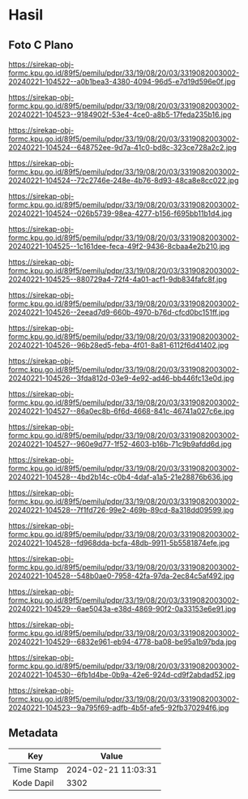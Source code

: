 # Hasil

## Foto C Plano

https://sirekap-obj-formc.kpu.go.id/89f5/pemilu/pdpr/33/19/08/20/03/3319082003002-20240221-104522--a0b1bea3-4380-4094-96d5-e7d19d596e0f.jpg

https://sirekap-obj-formc.kpu.go.id/89f5/pemilu/pdpr/33/19/08/20/03/3319082003002-20240221-104523--9184902f-53e4-4ce0-a8b5-17feda235b16.jpg

https://sirekap-obj-formc.kpu.go.id/89f5/pemilu/pdpr/33/19/08/20/03/3319082003002-20240221-104524--648752ee-9d7a-41c0-bd8c-323ce728a2c2.jpg

https://sirekap-obj-formc.kpu.go.id/89f5/pemilu/pdpr/33/19/08/20/03/3319082003002-20240221-104524--72c2746e-248e-4b76-8d93-48ca8e8cc022.jpg

https://sirekap-obj-formc.kpu.go.id/89f5/pemilu/pdpr/33/19/08/20/03/3319082003002-20240221-104524--026b5739-98ea-4277-b156-f695bb11b1d4.jpg

https://sirekap-obj-formc.kpu.go.id/89f5/pemilu/pdpr/33/19/08/20/03/3319082003002-20240221-104525--1c161dee-feca-49f2-9436-8cbaa4e2b210.jpg

https://sirekap-obj-formc.kpu.go.id/89f5/pemilu/pdpr/33/19/08/20/03/3319082003002-20240221-104525--880729a4-72f4-4a01-acf1-9db834fafc8f.jpg

https://sirekap-obj-formc.kpu.go.id/89f5/pemilu/pdpr/33/19/08/20/03/3319082003002-20240221-104526--2eead7d9-660b-4970-b76d-cfcd0bc151ff.jpg

https://sirekap-obj-formc.kpu.go.id/89f5/pemilu/pdpr/33/19/08/20/03/3319082003002-20240221-104526--96b28ed5-feba-4f01-8a81-6112f6d41402.jpg

https://sirekap-obj-formc.kpu.go.id/89f5/pemilu/pdpr/33/19/08/20/03/3319082003002-20240221-104526--3fda812d-03e9-4e92-ad46-bb446fc13e0d.jpg

https://sirekap-obj-formc.kpu.go.id/89f5/pemilu/pdpr/33/19/08/20/03/3319082003002-20240221-104527--86a0ec8b-6f6d-4668-841c-46741a027c6e.jpg

https://sirekap-obj-formc.kpu.go.id/89f5/pemilu/pdpr/33/19/08/20/03/3319082003002-20240221-104527--960e9d77-1f52-4603-b16b-71c9b9afdd6d.jpg

https://sirekap-obj-formc.kpu.go.id/89f5/pemilu/pdpr/33/19/08/20/03/3319082003002-20240221-104528--4bd2b14c-c0b4-4daf-a1a5-21e28876b636.jpg

https://sirekap-obj-formc.kpu.go.id/89f5/pemilu/pdpr/33/19/08/20/03/3319082003002-20240221-104528--7f1fd726-99e2-469b-89cd-8a318dd09599.jpg

https://sirekap-obj-formc.kpu.go.id/89f5/pemilu/pdpr/33/19/08/20/03/3319082003002-20240221-104528--fd968dda-bcfa-48db-9911-5b5581874efe.jpg

https://sirekap-obj-formc.kpu.go.id/89f5/pemilu/pdpr/33/19/08/20/03/3319082003002-20240221-104528--548b0ae0-7958-42fa-97da-2ec84c5af492.jpg

https://sirekap-obj-formc.kpu.go.id/89f5/pemilu/pdpr/33/19/08/20/03/3319082003002-20240221-104529--6ae5043a-e38d-4869-90f2-0a33153e6e91.jpg

https://sirekap-obj-formc.kpu.go.id/89f5/pemilu/pdpr/33/19/08/20/03/3319082003002-20240221-104529--6832e961-eb94-4778-ba08-be95a1b97bda.jpg

https://sirekap-obj-formc.kpu.go.id/89f5/pemilu/pdpr/33/19/08/20/03/3319082003002-20240221-104530--6fb1d4be-0b9a-42e6-924d-cd9f2abdad52.jpg

https://sirekap-obj-formc.kpu.go.id/89f5/pemilu/pdpr/33/19/08/20/03/3319082003002-20240221-104523--9a795f69-adfb-4b5f-afe5-92fb370294f6.jpg


## Metadata

| Key        | Value               |
| ---------- | ------------------- |
| Time Stamp | 2024-02-21 11:03:31 |
| Kode Dapil | 3302                |



